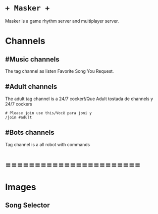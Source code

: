 # `+ Masker +`

Masker is a game rhythm server and multiplayer server.   
# Channels
## #Music channels
The tag channel as listen Favorite Song You Request.  
## #Adult channels
The adult tag channel is a 24/7 cocker!/Que Adult tostada de channels y 24/7 cockers
```
# Please join use this/Você para joni y 
/join #adult
```
## #Bots channels
Tag channel is a all robot with commands
# =======================

# Images
## Song Selector
